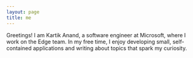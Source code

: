 ```yaml
---
layout: page
title: me
---
```


Greetings! I am Kartik Anand, a software engineer at Microsoft, where I work on the Edge team. In my free time, I enjoy developing small, self-contained applications and writing about topics that spark my curiosity.